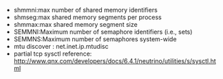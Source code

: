 * shmmni:max number of shared memory identifiers
* shmseg:max shared memory segments per process
* shmmax:max shared memory segment size
* SEMMNI:Maximum number of semaphore identifiers (i.e., sets)
* SEMMNS:Maximum number of semaphores system-wide
* mtu discover : net.inet.ip.mtudisc
* partial tcp sysctl reference: http://www.qnx.com/developers/docs/6.4.1/neutrino/utilities/s/sysctl.html